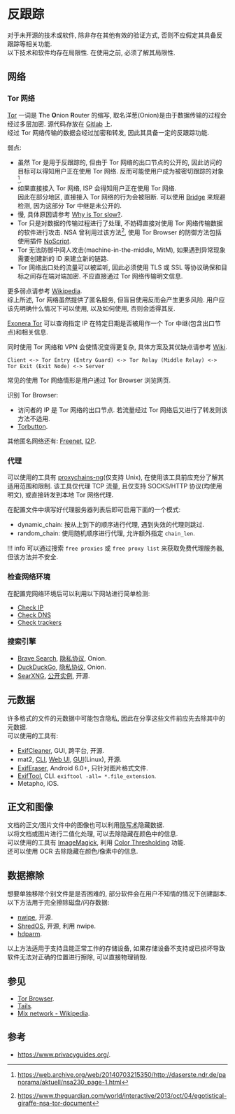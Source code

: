 # 反跟踪

对于未开源的技术或软件, 除非存在其他有效的验证方式, 否则不应假定其具备反跟踪等相关功能.  
以下技术和软件均存在局限性. 在使用之前, 必须了解其局限性.

## 网络

### Tor 网络

[Tor](https://www.torproject.org/) 一词是 **T**he **O**nion **R**outer 的缩写, 取名洋葱(Onion)是由于数据传输的过程会经过多层加密. 源代码存放在 [Gitlab](https://gitlab.torproject.org/) 上.  
经过 Tor 网络传输的数据会经过加密和转发, 因此其具备一定的反跟踪功能.

弱点:

- 虽然 Tor 是用于反跟踪的, 但由于 Tor 网络的出口节点的公开的, 因此访问的目标可以得知用户正在使用 Tor 网络. 反而可能使用户成为被密切跟踪的对象[^1].
- 如果直接接入 Tor 网络, ISP 会得知用户正在使用 Tor 网络.  
  因此在部分地区, 直接接入 Tor 网络的行为会被阻断. 可以使用 [Bridge](https://support.torproject.org/censorship/censorship-7/) 来规避检测, 因为这部分 Tor 中继是未公开的.
- 慢, 具体原因请参考 [Why is Tor slow?](https://tails.boum.org/doc/anonymous_internet/tor/slow/index.en.html).
- Tor 只是对数据的传输过程进行了处理, 不妨碍直接对使用 Tor 网络传输数据的软件进行攻击. NSA 曾利用过该方法[^2], 使用 Tor Browser 的防御方法包括使用插件 [NoScript](https://addons.mozilla.org/en-US/firefox/addon/noscript/).
- Tor 无法防御中间人攻击(machine-in-the-middle, MitM), 如果遇到异常现象需要创建新的 ID 来建立新的链路.
- Tor 网络出口处的流量可以被监听, 因此必须使用 TLS 或 SSL 等协议确保和目标之间存在端对端加密. 不应直接通过 Tor 网络传输明文信息.

更多弱点请参考 [Wikipedia](https://en.wikipedia.org/wiki/Tor_(network)#Weaknesses).  
综上所述, Tor 网络虽然提供了匿名服务, 但盲目使用反而会产生更多风险. 用户应该先明确什么情况下可以使用, 以及如何使用, 否则会适得其反.

[Exonera Tor](https://metrics.torproject.org/exonerator.html) 可以查询指定 IP 在特定日期是否被用作一个 Tor 中继(包含出口节点)和相关信息.

同时使用 Tor 网络和 VPN 会使情况变得更复杂, 具体方案及其优缺点请参考 [Wiki](https://gitlab.torproject.org/legacy/trac/-/wikis/doc/TorPlusVPN).

```
Client <-> Tor Entry (Entry Guard) <-> Tor Relay (Middle Relay) <-> Tor Exit (Exit Node) <-> Server
```

常见的使用 Tor 网络情形是用户通过 Tor Browser 浏览网页.

识别 Tor Browser:

- 访问者的 IP 是 Tor 网络的出口节点. 若流量经过 Tor 网络后又进行了转发则该方法不适用.
- [Torbutton](https://2019.www.torproject.org/docs/torbutton/).

其他匿名网络还有: [Freenet](https://freenetproject.org/), [I2P](https://geti2p.net/).

### 代理

可以使用的工具有 [proxychains-ng](https://github.com/rofl0r/proxychains-ng)(仅支持 Unix), 在使用该工具前应充分了解其适用范围和限制.
该工具仅代理 TCP 流量, 且仅支持 SOCKS/HTTP 协议(均使用明文), 或直接转发到本地 Tor 网络代理.

在配置文件中填写好代理服务器列表后即可启用下面的一个模式:

- dynamic_chain: 按从上到下的顺序进行代理, 遇到失效的代理则跳过.
- random_chain: 使用随机顺序进行代理, 允许额外指定 `chain_len`.

!!! info
    可以通过搜索 `free proxies` 或 `free proxy list` 来获取免费代理服务器, 但该方法并不安全.

### 检查网络环境

在配置完网络环境后可以利用以下网站进行简单检测:

- [Check IP](https://whoer.net/)
- [Check DNS](https://dnsleaktest.com/)
- [Check trackers](https://coveryourtracks.eff.org/)

### 搜索引擎

- [Brave Search](https://search.brave.com/), [隐私协议](https://search.brave.com/help/privacy-policy), Onion.
- [DuckDuckGo](https://duckduckgo.com/), [隐私协议](https://duckduckgo.com/privacy), Onion.
- [SearXNG](https://github.com/searxng/searxng/tree/master), [公开实例](https://searx.space/), 开源.

## 元数据

许多格式的文件的元数据中可能包含隐私, 因此在分享这些文件前应先去除其中的元数据.  
可以使用的工具有:

- [ExifCleaner](https://github.com/szTheory/exifcleaner), GUI, 跨平台, 开源.
- mat2, [CLI](https://0xacab.org/jvoisin/mat2), [Web UI](https://0xacab.org/jvoisin/mat2-web), [GUI](https://gitlab.com/rmnvgr/metadata-cleaner)(Linux), 开源.
- [ExifEraser](https://github.com/Tommy-Geenexus/exif-eraser), Android 6.0+, 只针对图片格式文件.
- [ExifTool](https://github.com/exiftool/exiftool), CLI. `exiftool -all= *.file_extension`.
- Metapho, iOS.

## 正文和图像

文档的正文/图片文件中的图像也可以利用[隐写术](隐写术.md)隐藏数据.  
以将文档或图片进行二值化处理, 可以去除隐藏在颜色中的信息.  
可以使用的工具有 [ImageMagick](https://imagemagick.org/index.php), 利用 [Color Thresholding](https://imagemagick.org/script/color-thresholding.php) 功能.  
还可以使用 OCR 去除隐藏在颜色/像素中的信息.

## 数据擦除

想要单独移除个别文件是是否困难的, 部分软件会在用户不知情的情况下创建副本.  
以下方法用于完全擦除磁盘/闪存数据:

- [nwipe](https://github.com/martijnvanbrummelen/nwipe), 开源.
- [ShredOS](https://github.com/PartialVolume/shredos.x86_64), 开源, 利用 nwipe.
- [hdparm](https://ata.wiki.kernel.org/index.php/ATA_Secure_Erase).

以上方法适用于支持且能正常工作的存储设备, 如果存储设备不支持或已损坏导致软件无法对正确的位置进行擦除, 可以直接物理销毁.

## 参见

- [Tor Browser](https://www.torproject.org/).
- [Tails](https://tails.boum.org/).
- [Mix network - Wikipedia](https://en.wikipedia.org/wiki/Mix_network).

## 参考

- <https://www.privacyguides.org/>.

[^1]: https://web.archive.org/web/20140703215350/http://daserste.ndr.de/panorama/aktuell/nsa230_page-1.html
[^2]: https://www.theguardian.com/world/interactive/2013/oct/04/egotistical-giraffe-nsa-tor-document

